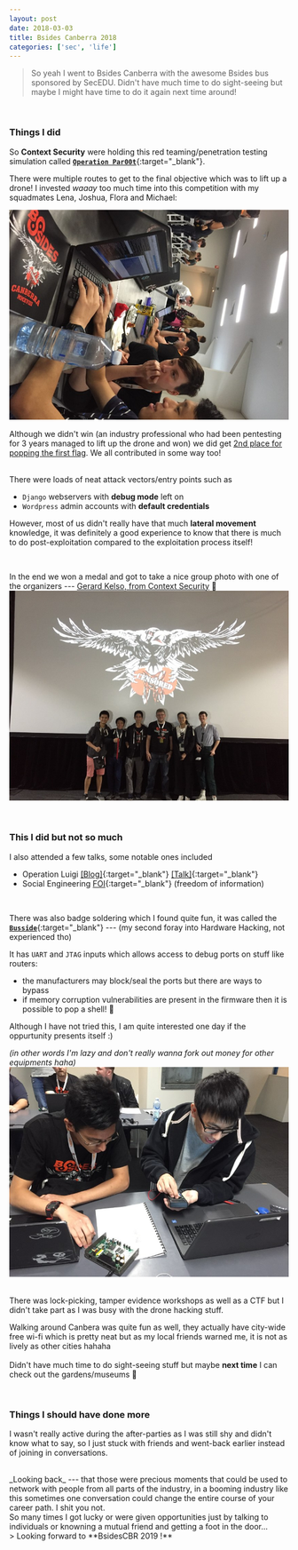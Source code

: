 ```yaml
---
layout: post
date: 2018-03-03
title: Bsides Canberra 2018
categories: ['sec', 'life']
---
```


> So yeah I went to Bsides Canberra with the awesome Bsides bus sponsored by SecEDU. Didn't have much time to do sight-seeing but maybe I might have time to do it again next time around!  

<br/>

### Things I did

So **Context Security** were holding this red teaming/penetration testing simulation called [**`Operation Par00t`**](https://www.bsidesau.com.au/2018/drone-ctf.html){:target="_blank"}.  

There were multiple routes to get to the final objective which was to lift up a drone! 
I invested _waaay_ too much time into this competition with my squadmates Lena, Joshua, Flora and Michael: 

![dronehack_play](/assets/images/bsides18-dronehack.jpg)

Although we didn't win (an industry professional who had been pentesting for 3 years managed to lift up the drone and won) we did get <u>2nd place for popping the first flag</u>. We all contributed in some way too!  
<br/> 

There were loads of neat attack vectors/entry points such as 
* `Django` webservers with **debug mode** left on
* `Wordpress` admin accounts with **default credentials**

However, most of us didn't really have that much **lateral movement** knowledge, it was definitely a good experience to know that there is much to do post-exploitation compared to the exploitation process itself!  

<br/>

In the end we won a medal and got to take a nice group photo with one of the organizers ---  <u>Gerard Kelso, from Context Security</u> 🥇   
![dronehack](/assets/images/bsides18-second.jpg)
  
<br/>

### This I did but not so much
I also attended a few talks, some notable ones included 
- Operation Luigi  [[Blog]](https://mango.pdf.zone/operation-luigi-how-i-hacked-my-friend-without-her-noticing){:target="_blank"} [[Talk]](https://www.youtube.com/watch?v=9S3zwwCEe0E){:target="_blank"}
- Social Engineering [FOI](https://www.bsidesau.com.au/2018/speakers.html#elliott){:target="_blank"} (freedom of information)

<br/>  

There was also badge soldering which I found quite fun, it was called the [**`Busside`**](https://store.bsidescbr.com.au/products/busside){:target="_blank"} --- (my second foray into Hardware Hacking, not experienced tho)  

It has `UART` and `JTAG` inputs which allows access to debug ports on stuff like routers:
- the manufacturers may block/seal the ports but there are ways to bypass
- if memory corruption vulnerabilities are present in the firmware then it is possible to pop a shell! :shell:  


Although I have not tried this, I am quite interested one day if the oppurtunity presents itself :)   

_(in other words I'm lazy and don't really wanna fork out money for other equipments haha)_
![busside](/assets/images/bsides18-flash.jpg)

<br/>
There was lock-picking, tamper evidence workshops as well as a CTF but I didn't take part as I was busy with the drone hacking stuff.  
 <br/>   
   
Walking around Canbera was quite fun as well, they actually have city-wide free wi-fi which is pretty neat but as my local friends warned me, it is not as lively as other cities hahaha
 <br/>   
Didn't have much time to do sight-seeing stuff but maybe **next time** I can check out the gardens/museums :bank: 

<br/>

### Things I should have done more
I wasn't really active during the after-parties as I was still shy and didn't know what to say, so I just stuck with friends and went-back earlier instead of joining in conversations.  

<br/>
_Looking back_ --- that those were precious moments that could be used to network with people from all parts of the industry, in a booming industry like this sometimes one conversation could change the entire course of your career path. I shit you not.  

<br/>
So many times I got lucky or were given opportunities just by talking to individuals or knowning a mutual friend and getting a foot in the door...  
<br/>
> Looking forward to **BsidesCBR 2019 !**   
